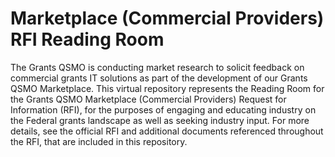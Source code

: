# Marketplace (Commercial Providers) RFI Reading Room
The Grants QSMO is conducting market research to solicit feedback on commercial grants IT solutions as part of the development of our Grants QSMO Marketplace.  This virtual repository represents the Reading Room for the Grants QSMO Marketplace (Commercial Providers) Request for Information (RFI), for the purposes of engaging and educating industry on the Federal grants landscape as well as seeking industry input.  For more details, see the official RFI and additional documents referenced throughout the RFI, that are included in this repository.
